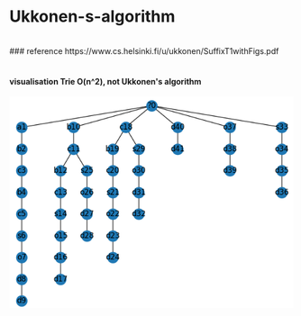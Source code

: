 # Ukkonen-s-algorithm

 <br />
### reference https://www.cs.helsinki.fi/u/ukkonen/SuffixT1withFigs.pdf

 <br />
 <br />

#### visualisation Trie O(n^2), not Ukkonen's algorithm

![.](https://github.com/mario11-wiet/Ukkonen-s-algorithm/blob/master/Zrzut%20ekranu%20z%202021-03-27%2019-08-37.png "Trie O(n^2)")
